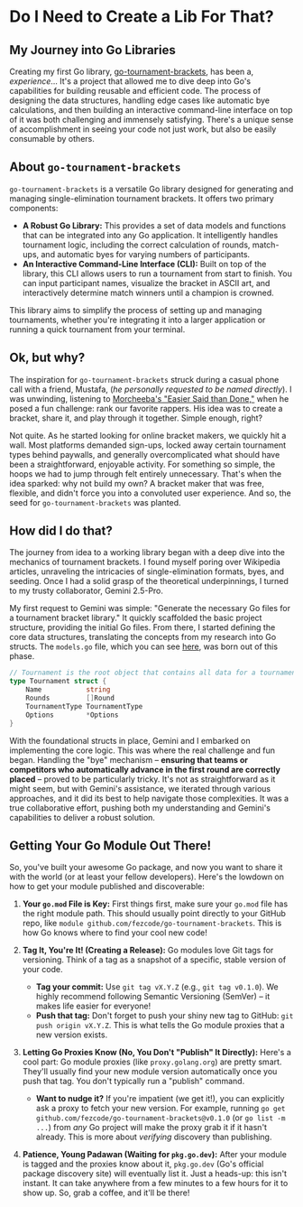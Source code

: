 # Do I Need to Create a Lib For That?

## My Journey into Go Libraries

Creating my first Go library, [go-tournament-brackets](https://github.com/fezcode/go-tournament-brackets), has been a, _experience_...
It's a project that allowed me to dive deep into Go's capabilities for building reusable and efficient code.
The process of designing the data structures, handling edge cases like automatic bye calculations,
and then building an interactive command-line interface on top of it was both challenging and immensely satisfying.
There's a unique sense of accomplishment in seeing your code not just work, but also be easily consumable by others.

## About `go-tournament-brackets`

`go-tournament-brackets` is a versatile Go library designed for generating and managing single-elimination tournament brackets. It offers two primary components:

*   **A Robust Go Library:** This provides a set of data models and functions that can be integrated into any Go application.
It intelligently handles tournament logic, including the correct calculation of rounds, match-ups, and automatic byes for varying numbers of participants.
*   **An Interactive Command-Line Interface (CLI):** Built on top of the library, this CLI allows users to run a tournament from start to finish.
You can input participant names, visualize the bracket in ASCII art, and interactively determine match winners until a champion is crowned.

This library aims to simplify the process of setting up and managing tournaments, whether you're integrating it into a larger application or running a quick tournament from your terminal.

## Ok, but why?

The inspiration for `go-tournament-brackets` struck during a casual phone call with a friend, Mustafa, (_he personally requested to be named directly_). I was unwinding, listening to [Morcheeba's "Easier Said than Done,"](https://www.youtube.com/watch?v=27lPAUdE1ys)
when he posed a fun challenge: rank our favorite rappers. His idea was to create a bracket, share it, and play through it together. Simple enough, right?

Not quite. As he started looking for online bracket makers, we quickly hit a wall. Most platforms demanded sign-ups,
locked away certain tournament types behind paywalls, and generally overcomplicated what should have been a straightforward,
enjoyable activity. For something so simple, the hoops we had to jump through felt entirely unnecessary.
That's when the idea sparked: why not build my own? A bracket maker that was free, flexible, and didn't force you into a convoluted user experience.
And so, the seed for `go-tournament-brackets` was planted.

## How did I do that?

The journey from idea to a working library began with a deep dive into the mechanics of tournament brackets.
I found myself poring over Wikipedia articles, unraveling the intricacies of single-elimination formats, byes, and seeding.
Once I had a solid grasp of the theoretical underpinnings, I turned to my trusty collaborator, Gemini 2.5-Pro.

My first request to Gemini was simple: "Generate the necessary Go files for a tournament bracket library."
It quickly scaffolded the basic project structure, providing the initial Go files. From there, I started defining the core data structures,
translating the concepts from my research into Go structs. The `models.go` file, which you can see [here](https://raw.githubusercontent.com/fezcode/go-tournament-brackets/refs/heads/main/models.go), was born out of this phase.

```go
// Tournament is the root object that contains all data for a tournament event.
type Tournament struct {
	Name           string
	Rounds         []Round
	TournamentType TournamentType
	Options        *Options
}
```

With the foundational structs in place, Gemini and I embarked on implementing the core logic.
This was where the real challenge and fun began. Handling the "bye" mechanism – __ensuring that teams or competitors who automatically advance in the first round are correctly placed__ – proved to be particularly tricky.
It's not as straightforward as it might seem, but with Gemini's assistance, we iterated through various approaches, and it did its best to help navigate those complexities. It was a true collaborative effort, pushing both my understanding and Gemini's capabilities to deliver a robust solution.

## Getting Your Go Module Out There!

So, you've built your awesome Go package, and now you want to share it with the world (or at least your fellow developers). Here's the lowdown on how to get your module published and discoverable:

1.  **Your `go.mod` File is Key:**
    First things first, make sure your `go.mod` file has the right module path. This should usually point directly to your GitHub repo, like `module github.com/fezcode/go-tournament-brackets`. This is how Go knows where to find your cool new code!

2.  **Tag It, You're It! (Creating a Release):**
    Go modules love Git tags for versioning. Think of a tag as a snapshot of a specific, stable version of your code.
    *   **Tag your commit:** Use `git tag vX.Y.Z` (e.g., `git tag v0.1.0`). We highly recommend following Semantic Versioning (SemVer) – it makes life easier for everyone!
    *   **Push that tag:** Don't forget to push your shiny new tag to GitHub: `git push origin vX.Y.Z`. This is what tells the Go module proxies that a new version exists.

3.  **Letting Go Proxies Know (No, You Don't "Publish" It Directly):**
    Here's a cool part: Go module proxies (like `proxy.golang.org`) are pretty smart. They'll usually find your new module version automatically once you push that tag. You don't typically run a "publish" command.
    *   **Want to nudge it?** If you're impatient (we get it!), you can explicitly ask a proxy to fetch your new version. For example, running `go get github.com/fezcode/go-tournament-brackets@v0.1.0` (or `go list -m ...`) from *any* Go project will make the proxy grab it if it hasn't already. This is more about *verifying* discovery than publishing.

4.  **Patience, Young Padawan (Waiting for `pkg.go.dev`):**
    After your module is tagged and the proxies know about it, `pkg.go.dev` (Go's official package discovery site) will eventually list it. Just a heads-up: this isn't instant. It can take anywhere from a few minutes to a few hours for it to show up. So, grab a coffee, and it'll be there!